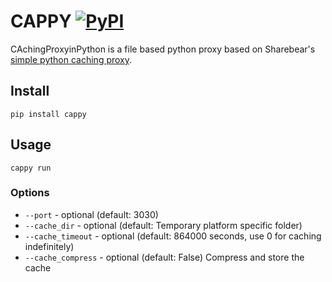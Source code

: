 # CAPPY [![PyPI](https://img.shields.io/pypi/v/cappy.svg?maxAge=2592000?style=plastic)](https://pypi.python.org/pypi/cappy/)

CAchingProxyinPython is a file based python proxy based on Sharebear's
[simple python caching proxy](http://sharebear.co.uk/blog/2009/09/17/very-simple-python-caching-proxy/).

## Install

```pip install cappy```

## Usage

```cappy run```

### Options
- ```--port``` - optional (default: 3030)
- ```--cache_dir``` - optional (default: Temporary platform specific folder)
- ```--cache_timeout``` - optional (default: 864000 seconds, use 0 for caching indefinitely)
- ```--cache_compress``` - optional (default: False) Compress and store the cache

